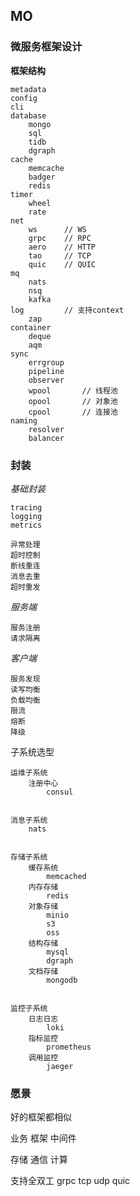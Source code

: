 ##  MO




### 微服务框架设计


**框架结构**
```
metadata
config
cli
database
    mongo
    sql
    tidb
    dgraph
cache
    memcache
    badger
    redis
timer
    wheel
    rate
net
    ws      // WS
    grpc    // RPC
    aero    // HTTP
    tao     // TCP
    quic    // QUIC
mq
    nats
    nsq
    kafka
log         // 支持context
    zap
container
    deque
    aqm
sync
    errgroup
    pipeline
    observer
    wpool       // 线程池
    opool       // 对象池
    cpool       // 连接池
naming
    resolver
    balancer
```


### 封装
*基础封装*
```
tracing
logging
metrics

异常处理
超时控制
断线重连
消息去重
超时重发
```


*服务端*
```
服务注册
请求隔离
```


*客户端*
```
服务发现
读写均衡
负载均衡
限流
熔断
降级
```

子系统选型
```
运维子系统
    注册中心
        consul


消息子系统
    nats


存储子系统
    缓存系统
        memcached
    内存存储
        redis
    对象存储
        minio
        s3
        oss
    结构存储
        mysql
        dgraph
    文档存储
        mongodb


监控子系统
    日志日志
        loki
    指标监控
        prometheus
    调用监控
        jaeger

```


### 愿景
好的框架都相似


业务
框架
中间件


存储
通信
计算



支持全双工
    grpc
    tcp
    udp
    quic
